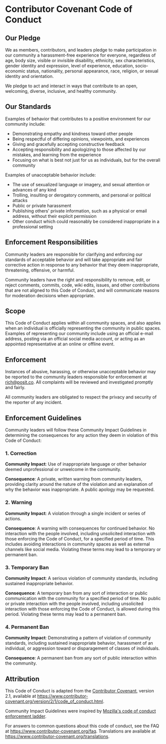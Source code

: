 # Contributor Covenant Code of Conduct

## Our Pledge

We as members, contributors, and leaders pledge to make participation in
our community a harassment-free experience for everyone, regardless of
age, body size, visible or invisible disability, ethnicity, sex
characteristics, gender identity and expression, level of experience,
education, socio-economic status, nationality, personal appearance,
race, religion, or sexual identity and orientation.

We pledge to act and interact in ways that contribute to an open,
welcoming, diverse, inclusive, and healthy community.

## Our Standards

Examples of behavior that contributes to a positive environment for our
community include:

* Demonstrating empathy and kindness toward other people
* Being respectful of differing opinions, viewpoints, and experiences
* Giving and gracefully accepting constructive feedback
* Accepting responsibility and apologizing to those affected by our
  mistakes, and learning from the experience
* Focusing on what is best not just for us as individuals, but for the
  overall community

Examples of unacceptable behavior include:

* The use of sexualized language or imagery, and sexual attention or
  advances of any kind
* Trolling, insulting or derogatory comments, and personal or political
  attacks
* Public or private harassment
* Publishing others' private information, such as a physical or email
  address, without their explicit permission
* Other conduct which could reasonably be considered inappropriate in a
  professional setting

## Enforcement Responsibilities

Community leaders are responsible for clarifying and enforcing our
standards of acceptable behavior and will take appropriate and fair
corrective action in response to any behavior that they deem
inappropriate, threatening, offensive, or harmful.

Community leaders have the right and responsibility to remove, edit, or
reject comments, commits, code, wiki edits, issues, and other
contributions that are not aligned to this Code of Conduct, and will
communicate reasons for moderation decisions when appropriate.

## Scope

This Code of Conduct applies within all community spaces, and also
applies when an individual is officially representing the community in
public spaces. Examples of representing our community include using an
official e-mail address, posting via an official social media account,
or acting as an appointed representative at an online or offline event.

## Enforcement

Instances of abusive, harassing, or otherwise unacceptable behavior may
be reported to the community leaders responsible for enforcement at
[rich@posit.co](mailto:rich@posit.co). All complaints will be reviewed and
investigated promptly and fairly.

All community leaders are obligated to respect the privacy and security
of the reporter of any incident.

## Enforcement Guidelines

Community leaders will follow these Community Impact Guidelines in
determining the consequences for any action they deem in violation of
this Code of Conduct:

### 1. Correction

**Community Impact**: Use of inappropriate language or other behavior
deemed unprofessional or unwelcome in the community.

**Consequence**: A private, written warning from community leaders,
providing clarity around the nature of the violation and an explanation
of why the behavior was inappropriate. A public apology may be
requested.

### 2. Warning

**Community Impact**: A violation through a single incident or series of
actions.

**Consequence**: A warning with consequences for continued behavior. No
interaction with the people involved, including unsolicited interaction
with those enforcing the Code of Conduct, for a specified period of
time. This includes avoiding interactions in community spaces as well as
external channels like social media. Violating these terms may lead to a
temporary or permanent ban.

### 3. Temporary Ban

**Community Impact**: A serious violation of community standards,
including sustained inappropriate behavior.

**Consequence**: A temporary ban from any sort of interaction or public
communication with the community for a specified period of time. No
public or private interaction with the people involved, including
unsolicited interaction with those enforcing the Code of Conduct, is
allowed during this period. Violating these terms may lead to a
permanent ban.

### 4. Permanent Ban

**Community Impact**: Demonstrating a pattern of violation of community
standards, including sustained inappropriate behavior, harassment of an
individual, or aggression toward or disparagement of classes of
individuals.

**Consequence**: A permanent ban from any sort of public interaction
within the community.

## Attribution

This Code of Conduct is adapted from the
[Contributor Covenant][homepage], version 2.1, available at
https://www.contributor-covenant.org/version/2/1/code_of_conduct.html.

Community Impact Guidelines were inspired by
[Mozilla's code of conduct enforcement ladder](https://github.com/mozilla/diversity).

[homepage]: https://www.contributor-covenant.org

For answers to common questions about this code of conduct, see the FAQ
at https://www.contributor-covenant.org/faq. Translations are available
at https://www.contributor-covenant.org/translations.
